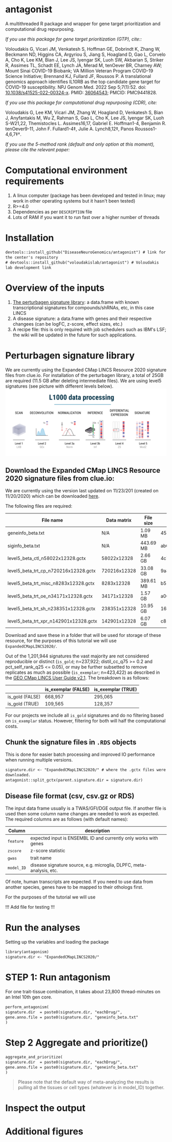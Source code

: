 # antagonist

A multithreaded R package and wrapper for gene target prioritization and computational drug repurposing.

*If you use this package for gene target prioritization (GTP), cite::*

Voloudakis G, Vicari JM, Venkatesh S, Hoffman GE, Dobrindt K, Zhang W, Beckmann ND, Higgins CA, Argyriou S, Jiang S, Hoagland D, Gao L, Corvelo A, Cho K, Lee KM, Bian J, Lee JS, Iyengar SK, Luoh SW, Akbarian S, Striker R, Assimes TL, Schadt EE, Lynch JA, Merad M, tenOever BR, Charney AW; Mount Sinai COVID-19 Biobank; VA Million Veteran Program COVID-19 Science Initiative; Brennand KJ, Fullard JF, Roussos P. A translational genomics approach identifies IL10RB as the top candidate gene target for COVID-19 susceptibility. NPJ Genom Med. 2022 Sep 5;7(1):52. doi: [10.1038/s41525-022-00324-x](https://doi.org/10.1038/s41525-022-00324-x). PMID: [36064543](https://pubmed.ncbi.nlm.nih.gov/36064543/); PMCID: PMC9441828.

*If you use this package for computational drug repurposing (CDR), cite:*

Voloudakis G, Lee KM, Vicari JM, Zhang W, Hoagland D, Venkatesh S, Bian J, Anyfantakis M, Wu Z, Rahman S, Gao L, Cho K, Lee JS, Iyengar SK, Luoh S-W21,22, Themistocles L. Assimes16,17, Gabriel E. Hoffman1-4, Benjamin R. tenOever9-11, John F. Fullard1-4‡, Julie A. Lynch8,12‡, Panos Roussos1-4,6,7‡†.

*If you use the 5-method rank (default and only option at this moment), please cite the relevant paper:*


# Computational environment requirements
1. A linux computer (package has been developed and tested in linux; may work in other operating systems but it hasn't been tested)
2. R>=4.0
3. Dependencies as per `DESCRIPTION` file
4. Lots of RAM if you want it to run fast over a higher number of threads

# Installation
```
devtools::install_github("DiseaseNeuroGenomics/antagonist") # link for the center's repository
# devtools::install_github("voloudakislab/antagonist") # Voloudakis lab development link
```

# Overview of the inputs
1. [The perturbagen signature library](#-perturbagen-signature-library): a data.frame with known transcriptional signatures for compounds/shRNAs, etc, in this case LINCS
2. A disease signature: a data.frame with genes and their respective changees (can be logFC, z-score, effect sizes, etc.)
3. A recipe file: this is only required with job schedulers such as IBM's LSF; the wiki will be updated in the future for such applications.

# Perturbagen signature library
We are currently using the Expanded CMap LINCS Resource 2020 signature files from clue.io. For installation of the perturbagen library, a total of 25GB are required (11.5 GB after deleting intermediate files). We are using level5 signatures (see picture with different levels below).
![LINCS signature level overview](/data-raw/readme.images/L1000_Lvl5.png)

## Download the Expanded CMap LINCS Resource 2020 signature files from clue.io:
We are currently using the version last updated on 11/23/201 (created on 11/20/2020) which can be downloaded [here](https://clue.io/data/CMap2020#LINCS2020).

The following files are required:

|File name                              | Data matrix  | File size | MD5 Check sum
|---                                    | ---          | ---       | ---
|geneinfo_beta.txt                      | N/A          |   1.09 MB | 45c725d17ce6c377f1e7de07b821a5f0
|siginfo_beta.txt                       | N/A          | 443.69 MB | ab609fc04fab21180b07833119d1c7b6
|level5_beta_ctl_n58022x12328.gctx      | 58022x12328  |   2.66 GB | 4c70a6939637670d185775f2a2d98d67
|level5_beta_trt_cp_n720216x12328.gctx  | 720216x12328 |  33.08 GB | 9a82806e2aba6ec2a866cba77bd57fda
|level5_beta_trt_misc_n8283x12328.gctx  | 8283x12328   | 389.61 MB | b58bcaa628f9f2afeadbb815b49a7684
|level5_beta_trt_oe_n34171x12328.gctx   | 34171x12328  |   1.57 GB | a068e259e2d71676e8fa46a2d7a2de86
|level5_beta_trt_sh_n238351x12328.gctx  | 238351x12328 |  10.95 GB | 16952edbdc39756370a075b25f874029
|level5_beta_trt_xpr_n142901x12328.gctx | 142901x12328 |   6.07 GB | c852ca26affaa144f1b042463036702b

Download and save these in a folder that will be used for storage of these resource, for the purposes of this tutorial we will use `ExpandedCMapLINCS2020/`. 

Out of the 1,201,944 signatures the vast majority are not considered reproducible or distinct (`is_gold`; n=237,922; distil_cc_q75 >= 0.2 and pct_self_rank_q25 <= 0.05), or may be further subsetted to remove replicates as much as possible (`is_exemplar`; n=423,422) as described in the [GEO CMap LINCS User Guide v2.1](https://docs.google.com/document/d/1q2gciWRhVCAAnlvF2iRLuJ7whrGP6QjpsCMq1yWz7dU). The breakdown is as follows:

|                  | is_exemplar (FALSE) | is_exemplar (TRUE)
|---               | ---                 | ---
|is_gold (FALSE)   | 668,957             | 295,065
|is_gold (TRUE)    | 109,565             | 128,357

For our projects we include all `is_gold` signatures and do no filtering based on `is_exemplar` status. However, filtering for both will half the computational costs.


## Chunk the signature files in `.RDS` objects
This is done for easier batch processing and improved IO performance when running multiple versions.
```
signature.dir <- "ExpandedCMapLINCS2020/" # where the .gctx files were downloaded.
antagonist::split_gctx(parent.signature.dir = signature.dir)
```

## Disease file format (csv, csv.gz or RDS)
The input data frame usually is a TWAS/GFI/DGE output file. If another file is used then some column name changes are needed to work as expected. The required columns are as follows (with default names):

|Column      | description
|---         | ---
|`feature`   | expected input is ENSEMBL ID and currently only works with genes
|`zscore`    | z-score statistic
|`gwas`      | trait name
|`model_ID`  | disease signature source, e.g. microglia, DLPFC, meta-analysis, etc.

Of note, human transcripts are expected. If you need to use data from another species, genes have to be mapped to their othologs first. 

For the purposes of the tutorial we will use 

!!! Add file for testing !!!

# Run the analyses
Setting up the variables and loading the package

```
library(antagonism)
signature.dir <- "ExpandedCMapLINCS2020/"
```


# STEP 1: Run antagonism
For one trait-tissue combination, it takes about 23,800 thread-minutes on an Intel 10th gen core.

```
perform_antagonism(
signature.dir  = paste0(signature.dir, "eachDrug/",
gene.anno.file = paste0(signature.dir, "geneinfo_beta.txt"
)
```

# Step 2 Aggregate and prioritize()

```
aggregate_and_prioritize(
signature.dir  = paste0(signature.dir, "eachDrug/",
gene.anno.file = paste0(signature.dir, "geneinfo_beta.txt"
)
```

> Please note that the default way of meta-analyzing the results is pulling all the tissues or cell types (whatever is in model_ID) together.

# Inspect the output

# Additional figures



